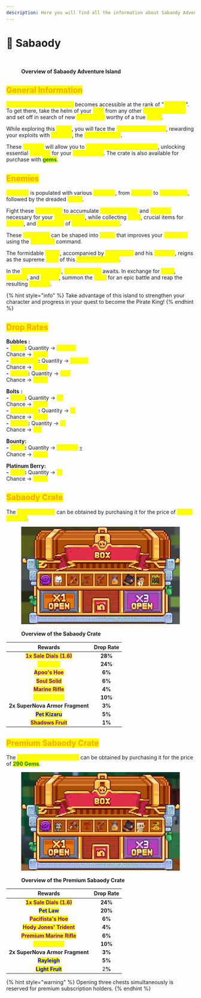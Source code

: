 ```yaml
---
description: Here you will find all the information about Sabaody Adventure Island.
---
```


# 🌳 Sabaody

<figure><img src="../../.gitbook/assets/image (14).png" alt=""><figcaption><p><strong>Overview of Sabaody Adventure Island</strong></p></figcaption></figure>

## <mark style="color:orange;">**General Information**</mark>

<mark style="color:yellow;">**Sabaody Adventure Island**</mark> becomes accessible at the rank of "<mark style="color:yellow;">**Emperor**</mark>". To get there, take the helm of your <mark style="color:yellow;">**ship**</mark> from any other <mark style="color:yellow;">**adventure island**</mark> and set off in search of new <mark style="color:yellow;">**challenges**</mark> worthy of a true <mark style="color:yellow;">**pirate**</mark>.&#x20;

While exploring this <mark style="color:yellow;">**island**</mark>, you will face the <mark style="color:yellow;">**henchmen of Kuma**</mark>, rewarding your exploits with <mark style="color:yellow;">**Bubbles**</mark>, the <mark style="color:yellow;">**local currency**</mark>.&#x20;

These <mark style="color:yellow;">**Bubbles**</mark> will allow you to <mark style="color:yellow;">**open the chest on the island**</mark>, unlocking essential <mark style="color:yellow;">**rewards**</mark> for your <mark style="color:yellow;">**progression**</mark>. The crate is also available for purchase with <mark style="color:green;">**gems**</mark>.

## <mark style="color:orange;">**Enemies**</mark>

<mark style="color:yellow;">**Sabaody**</mark> is populated with various <mark style="color:yellow;">**enemies**</mark>, from <mark style="color:yellow;">**marines**</mark> to <mark style="color:yellow;">**Sentomaru**</mark>, followed by the dreaded <mark style="color:yellow;">**Kuma**</mark>.&#x20;

Fight these <mark style="color:yellow;">**henchmen**</mark> to accumulate <mark style="color:yellow;">**job experience**</mark> and <mark style="color:yellow;">**Bubbles**</mark> necessary for your <mark style="color:yellow;">**progression**</mark>, while collecting <mark style="color:yellow;">**bolts**</mark>, crucial items for <mark style="color:yellow;">**quests**</mark>, and <mark style="color:yellow;">**fragments**</mark> of <mark style="color:yellow;">**SuperNova armors**</mark>.&#x20;

These <mark style="color:yellow;">**fragments**</mark> can be shaped into <mark style="color:yellow;">**armor**</mark> that improves your <mark style="color:yellow;">**statistics**</mark> using the <mark style="color:yellow;">**`/merchant`**</mark> command.&#x20;

The formidable <mark style="color:yellow;">**Kuma**</mark>, accompanied by <mark style="color:yellow;">**Sentomaru**</mark> and his <mark style="color:yellow;">**marines**</mark>, reigns as the supreme <mark style="color:yellow;">**boss**</mark> of this <mark style="color:yellow;">**adventure island**</mark>.&#x20;

In the <mark style="color:yellow;">**adventure zone**</mark>, <mark style="color:yellow;">**Kuma's statue**</mark> awaits. In exchange for <mark style="color:yellow;">**bolts**</mark>, <mark style="color:yellow;">**Bubbles**</mark>, and <mark style="color:yellow;">**berries**</mark>, summon the <mark style="color:yellow;">**boss**</mark> for an epic battle and reap the resulting <mark style="color:yellow;">**rewards**</mark>.&#x20;

{% hint style="info" %}
Take advantage of this island to strengthen your character and progress in your quest to become the Pirate King!
{% endhint %}

## <mark style="color:orange;">**Drop Rates**</mark>

**Bubbles :** \
&#x20;       &#x20;**&#x20;-** <mark style="color:yellow;">**Kuma**</mark>**:** Quantity -> <mark style="color:yellow;">**+8,500**</mark>\
&#x20;                          Chance -> <mark style="color:yellow;">**100%**</mark>\
&#x20;         **-** <mark style="color:yellow;">**Sentomaru**</mark>**:** Quantity -> <mark style="color:yellow;">**+1,500**</mark>\
&#x20;                                     Chance -> <mark style="color:yellow;">**100%**</mark>\
&#x20;         **-** <mark style="color:yellow;">**Marine**</mark>**:** Quantity -> <mark style="color:yellow;">**+30**</mark>\
&#x20;                            Chance -> <mark style="color:yellow;">**100%**</mark>

**Bolts** **:** \
&#x20;       &#x20;**&#x20;-** <mark style="color:yellow;">**Kuma**</mark>**:** Quantity -> <mark style="color:yellow;">**x5**</mark>\
&#x20;                          Chance -> <mark style="color:yellow;">**100%**</mark>\
&#x20;         **-** <mark style="color:yellow;">**Sentomaru**</mark>**:** Quantity -> <mark style="color:yellow;">**x1**</mark>\
&#x20;                                     Chance -> <mark style="color:yellow;">**100%**</mark>\
&#x20;         **-** <mark style="color:yellow;">**Marine**</mark>**:** Quantity -> <mark style="color:yellow;">**x1**</mark>\
&#x20;                            Chance -> <mark style="color:yellow;">**2%**</mark>

**Bounty:** \
&#x20;       &#x20;**&#x20;-** <mark style="color:yellow;">**Kuma**</mark>**:** Quantity -> <mark style="color:yellow;">**+13,500**</mark> [💀](https://emojipedia.org/fr/cr%C3%A2ne)\
&#x20;                          Chance -> <mark style="color:yellow;">**100%**</mark>

**Platinum Berry:** \
&#x20;         **-** <mark style="color:yellow;">**Kuma**</mark>**:** Quantity -> <mark style="color:yellow;">**x1**</mark>\
&#x20;                          Chance -> <mark style="color:yellow;">**100%**</mark>

## <mark style="color:orange;">**Sabaody Crate**</mark>

The <mark style="color:yellow;">**Sabaody Crate**</mark> can be obtained by purchasing it for the price of <mark style="color:yellow;">**4,500 Bubbles**</mark>.

<figure><img src="../../.gitbook/assets/sabaody crate.jpg" alt=""><figcaption><p><strong>Overview of the Sabaody Crate</strong></p></figcaption></figure>

|                         **Rewards**                        | **Drop Rate** |
| :--------------------------------------------------------: | :-----------: |
| <mark style="color:purple;">**1x Sale Dials (1.6)**</mark> |    **28%**    |
|       <mark style="color:yellow;">**Pet Bepo**</mark>      |    **24%**    |
|      <mark style="color:purple;">**Apoo's Hoe**</mark>     |     **6%**    |
|      <mark style="color:purple;">**Soul Solid**</mark>     |     **6%**    |
|     <mark style="color:purple;">**Marine Rifle**</mark>    |     **4%**    |
|     <mark style="color:yellow;">**Job Booster**</mark>     |    **10%**    |
|               **2x SuperNova Armor Fragment**              |     **3%**    |
|       <mark style="color:blue;">**Pet Kizaru**</mark>      |     **5%**    |
|    <mark style="color:purple;">**Shadows Fruit**</mark>    |     **1%**    |

## <mark style="color:orange;">**Premium Sabaody Crate**</mark>

The <mark style="color:yellow;">**Premium Sabaody Crate**</mark> can be obtained by purchasing it for the price of <mark style="color:green;">**290 Gems**</mark>.

<figure><img src="../../.gitbook/assets/premium sabaody crate.jpg" alt=""><figcaption><p><strong>Overview of the Premium Sabaody Crate</strong></p></figcaption></figure>

|                         **Rewards**                         | **Drop Rate** |
| :---------------------------------------------------------: | :-----------: |
|  <mark style="color:purple;">**1x Sale Dials (1.6)**</mark> |    **24%**    |
|         <mark style="color:blue;">**Pet Law**</mark>        |    **20%**    |
|    <mark style="color:purple;">**Pacifista's Hoe**</mark>   |     **6%**    |
|  <mark style="color:purple;">**Hody Jones' Trident**</mark> |     **4%**    |
| <mark style="color:purple;">**Premium Marine Rifle**</mark> |     **6%**    |
|      <mark style="color:yellow;">**Job Booster**</mark>     |    **10%**    |
|               **2x SuperNova Armor Fragment**               |     **3%**    |
|        <mark style="color:blue;">**Rayleigh**</mark>        |     **5%**    |
|       <mark style="color:blue;">**Light Fruit**</mark>      |  &#x32;**%**  |

{% hint style="warning" %}
Opening three chests simultaneously is reserved for premium subscription holders.
{% endhint %}
